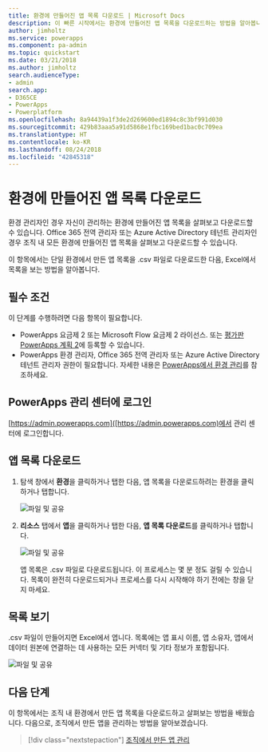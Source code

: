 ```yaml
---
title: 환경에 만들어진 앱 목록 다운로드 | Microsoft Docs
description: 이 빠른 시작에서는 환경에 만들어진 앱 목록을 다운로드하는 방법을 알아봅니다.
author: jimholtz
ms.service: powerapps
ms.component: pa-admin
ms.topic: quickstart
ms.date: 03/21/2018
ms.author: jimholtz
search.audienceType:
- admin
search.app:
- D365CE
- PowerApps
- Powerplatform
ms.openlocfilehash: 8a94439a1f3de2d269600ed1894c8c3bf991d030
ms.sourcegitcommit: 429b83aaa5a91d5868e1fbc169bed1bac0c709ea
ms.translationtype: HT
ms.contentlocale: ko-KR
ms.lasthandoff: 08/24/2018
ms.locfileid: "42845318"
---
```

# <a name="download-a-list-of-apps-created-in-your-environments"></a>환경에 만들어진 앱 목록 다운로드
환경 관리자인 경우 자신이 관리하는 환경에 만들어진 앱 목록을 살펴보고 다운로드할 수 있습니다. Office 365 전역 관리자 또는 Azure Active Directory 테넌트 관리자인 경우 조직 내 모든 환경에 만들어진 앱 목록을 살펴보고 다운로드할 수 있습니다.

이 항목에서는 단일 환경에서 만든 앱 목록을 .csv 파일로 다운로드한 다음, Excel에서 목록을 보는 방법을 알아봅니다.

## <a name="prerequisites"></a>필수 조건
 이 단계를 수행하려면 다음 항목이 필요합니다.
 * PowerApps 요금제 2 또는 Microsoft Flow 요금제 2 라이선스. 또는 [평가판 PowerApps 계획 2](https://web.powerapps.com/signup?redirect=marketing&email=)에 등록할 수 있습니다.
 * PowerApps 환경 관리자, Office 365 전역 관리자 또는 Azure Active Directory 테넌트 관리자 권한이 필요합니다. 자세한 내용은 [PowerApps에서 환경 관리](environments-administration.md)를 참조하세요.

## <a name="sign-in-to-the-powerapps-admin-center"></a>PowerApps 관리 센터에 로그인
[https://admin.powerapps.com]([https://admin.powerapps.com)에서 관리 센터에 로그인합니다.

## <a name="download-the-list-of-apps"></a>앱 목록 다운로드
1. 탐색 창에서 **환경**을 클릭하거나 탭한 다음, 앱 목록을 다운로드하려는 환경을 클릭하거나 탭합니다.

    ![파일 및 공유](./media/admin-view-apps/environment.png)
2. **리소스** 탭에서 **앱**을 클릭하거나 탭한 다음, **앱 목록 다운로드**를 클릭하거나 탭합니다.

    ![파일 및 공유](./media/admin-view-apps/resources-app.png)

    앱 목록은 .csv 파일로 다운로드됩니다. 이 프로세스는 몇 분 정도 걸릴 수 있습니다. 목록이 완전히 다운로드되거나 프로세스를 다시 시작해야 하기 전에는 창을 닫지 마세요.

## <a name="view-the-list"></a>목록 보기
.csv 파일이 만들어지면 Excel에서 엽니다. 목록에는 앱 표시 이름, 앱 소유자, 앱에서 데이터 원본에 연결하는 데 사용하는 모든 커넥터 및 기타 정보가 포함됩니다.

![파일 및 공유](./media/admin-view-apps/excel-view.png)

## <a name="next-steps"></a>다음 단계
이 항목에서는 조직 내 환경에서 만든 앱 목록을 다운로드하고 살펴보는 방법을 배웠습니다. 다음으로, 조직에서 만든 앱을 관리하는 방법을 알아보겠습니다.

> [!div class="nextstepaction"]
> [조직에서 만든 앱 관리](admin-manage-apps.md)
